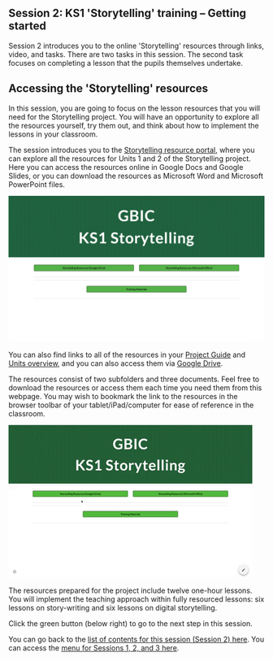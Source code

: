 ## Session 2: KS1 'Storytelling' training – Getting started
Session 2 introduces you to the online 'Storytelling' resources through links, video, and tasks. There are two tasks in this session. The second task focuses on completing a lesson that the pupils themselves undertake.

## Accessing the 'Storytelling' resources
In this session, you are going to focus on the lesson resources that you will need for the Storytelling project. You will have an opportunity to explore all the resources yourself, try them out, and think about how to implement the lessons in your classroom.

The session introduces you to the [Storytelling resource portal](http://ncce.io/KS1Storytelling), where you can explore all the resources for Units 1 and 2 of the Storytelling project. Here you can access the resources online in Google Docs and Google Slides, or you can download the resources as Microsoft Word and Microsoft PowerPoint files.

![Modelling access webpage](images/ks1storytelling-Webpage.png)

You can also find links to all of the resources in your [Project Guide](https://ncce.io/k2zQga) and [Units overview](https://ncce.io/glxPE8), and you can also access them via [Google Drive](https://ncce.io/l9Spga).

The resources consist of two subfolders and three documents. Feel free to download the resources or access them each time you need them from this webpage. You may wish to bookmark the link to the resources in the browser toolbar of your tablet/iPad/computer for ease of reference in the classroom. 

![Modelling access webpage](images/ks1storytelling-WebpageAccess.gif)

The resources prepared for the project include twelve one-hour lessons. You will implement the teaching approach within fully resourced lessons: six lessons on story-writing and six lessons on digital storytelling.

Click the green button (below right) to go to the next step in this session.

You can go back to the [list of contents for this session (Session 2) here](https://projects.raspberrypi.org/en/projects/KS1StorytellingTraining_Session2_GBICi1b). 
You can access the [menu for Sessions 1, 2, and 3 here](https://projects.raspberrypi.org/en/pathways/ks1-storytellingtraining-gbici1b).
